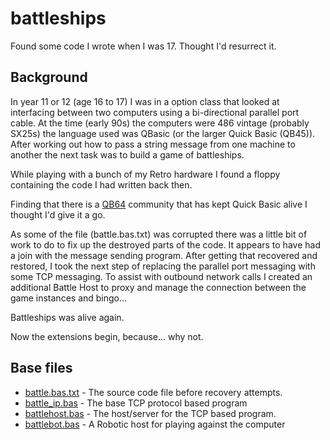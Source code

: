 # battleships
Found some code I wrote when I was 17.  Thought I'd resurrect it.

## Background

In year 11 or 12 (age 16 to 17) I was in a option class that looked at interfacing between two computers using a bi-directional parallel port cable.  At the time (early 90s) the computers were 486 vintage (probably SX25s) the language used was QBasic (or the larger Quick Basic (QB45)).  After working out how to pass a string message from one machine to another the next task was to build a game of battleships. 

While playing with a bunch of my Retro hardware I found a floppy containing the code I had written back then.

Finding that there is a [QB64](https://qb64.com) community that has kept Quick Basic alive I thought I'd give it a go.

As some of the file (battle.bas.txt) was corrupted there was a little bit of work to do to fix up the destroyed parts of the code.  It appears to have had a join with the message sending program.  After getting that recovered and restored, I took the next step of replacing the parallel port messaging with some TCP messaging.  To assist with outbound network calls I created an additional Battle Host to proxy and manage the connection between the game instances and bingo...

Battleships was alive again.

Now the extensions begin, because... why not.

## Base files

* [battle.bas.txt](./battle.bas.txt) - The source code file before recovery attempts.
* [battle_ip.bas](./battle_ip.bas) - The base TCP protocol based program
* [battlehost.bas](./battlehost.bas) - The host/server for the TCP based program.
* [battlebot.bas](./battlebot.bas) - A Robotic host for playing against the computer

